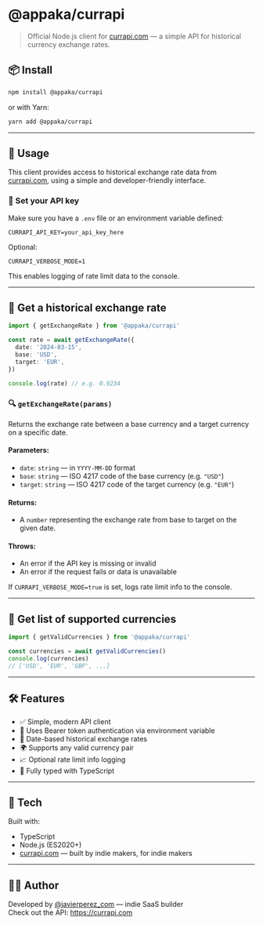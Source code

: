 # @appaka/currapi

> Official Node.js client for [currapi.com](https://currapi.com) — a simple API for historical currency exchange rates.

## 📦 Install

```bash
npm install @appaka/currapi
```

or with Yarn:

```bash
yarn add @appaka/currapi
```

---

## 🚀 Usage

This client provides access to historical exchange rate data from [currapi.com](https://currapi.com), using a simple and developer-friendly interface.

### 🔐 Set your API key

Make sure you have a `.env` file or an environment variable defined:

```env
CURRAPI_API_KEY=your_api_key_here
```

Optional:

```env
CURRAPI_VERBOSE_MODE=1
```

This enables logging of rate limit data to the console.

---

## 📅 Get a historical exchange rate

```ts
import { getExchangeRate } from '@appaka/currapi'

const rate = await getExchangeRate({
  date: '2024-03-15',
  base: 'USD',
  target: 'EUR',
})

console.log(rate) // e.g. 0.9234
```

### 🔍 `getExchangeRate(params)`

Returns the exchange rate between a base currency and a target currency on a specific date.

#### Parameters:

- `date`: `string` — in `YYYY-MM-DD` format
- `base`: `string` — ISO 4217 code of the base currency (e.g. `"USD"`)
- `target`: `string` — ISO 4217 code of the target currency (e.g. `"EUR"`)

#### Returns:

- A `number` representing the exchange rate from base to target on the given date.

#### Throws:

- An error if the API key is missing or invalid
- An error if the request fails or data is unavailable

If `CURRAPI_VERBOSE_MODE=true` is set, logs rate limit info to the console.

---

## 💱 Get list of supported currencies

```ts
import { getValidCurrencies } from '@appaka/currapi'

const currencies = await getValidCurrencies()
console.log(currencies)
// ['USD', 'EUR', 'GBP', ...]
```

---

## 🛠️ Features

- ✅ Simple, modern API client
- 🔐 Uses Bearer token authentication via environment variable
- 📅 Date-based historical exchange rates
- 🌍 Supports any valid currency pair
- 📈 Optional rate limit info logging
- 🧪 Fully typed with TypeScript

---

## 🧰 Tech

Built with:

- TypeScript
- Node.js (ES2020+)
- [currapi.com](https://currapi.com) — built by indie makers, for indie makers

---

## 🧑‍💻 Author

Developed by [@javierperez_com](https://x.com/javierperez_com) — indie SaaS builder  
Check out the API: https://currapi.com
